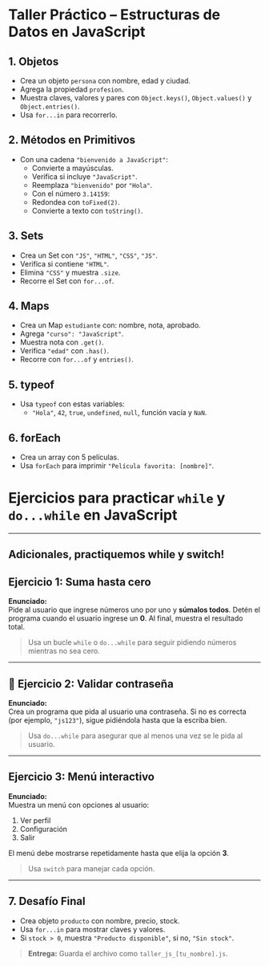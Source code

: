 # Taller Práctico – Estructuras de Datos en JavaScript

## 1. Objetos
- Crea un objeto `persona` con nombre, edad y ciudad.
- Agrega la propiedad `profesion`.
- Muestra claves, valores y pares con `Object.keys()`, `Object.values()` y `Object.entries()`.
- Usa `for...in` para recorrerlo.

## 2. Métodos en Primitivos
- Con una cadena `"bienvenido a JavaScript"`:
  - Convierte a mayúsculas.
  - Verifica si incluye `"JavaScript"`.
  - Reemplaza `"bienvenido"` por `"Hola"`.
  - Con el número `3.14159`:
  - Redondea con `toFixed(2)`.
  - Convierte a texto con `toString()`.

## 3. Sets
- Crea un Set con `"JS"`, `"HTML"`, `"CSS"`, `"JS"`.
- Verifica si contiene `"HTML"`.
- Elimina `"CSS"` y muestra `.size`.
- Recorre el Set con `for...of`.

## 4. Maps
- Crea un Map `estudiante` con: nombre, nota, aprobado.
- Agrega `"curso": "JavaScript"`.
- Muestra nota con `.get()`.
- Verifica `"edad"` con `.has()`.
- Recorre con `for...of` y `entries()`.

## 5. typeof
- Usa `typeof` con estas variables:
  - `"Hola"`, `42`, `true`, `undefined`, `null`, función vacía y `NaN`.

## 6. forEach
- Crea un array con 5 películas.
- Usa `forEach` para imprimir `"Película favorita: [nombre]"`.

# Ejercicios para practicar `while` y `do...while` en JavaScript

---
##   Adicionales, practiquemos while y switch!

##  Ejercicio 1: Suma hasta cero  
**Enunciado:**  
Pide al usuario que ingrese números uno por uno y **súmalos todos**. Detén el programa cuando el usuario ingrese un **0**. Al final, muestra el resultado total.

> Usa un bucle `while` o `do...while` para seguir pidiendo números mientras no sea cero.

---

## 🧪 Ejercicio 2: Validar contraseña  
**Enunciado:**  
Crea un programa que pida al usuario una contraseña. Si no es correcta (por ejemplo, `"js123"`), sigue pidiéndola hasta que la escriba bien.

> Usa `do...while` para asegurar que al menos una vez se le pida al usuario.

---

##  Ejercicio 3: Menú interactivo  
**Enunciado:**  
Muestra un menú con opciones al usuario:  
1. Ver perfil  
2. Configuración  
3. Salir  

El menú debe mostrarse repetidamente hasta que elija la opción **3**.

> Usa  `switch` para manejar cada opción.

---


## 7. Desafío Final
- Crea objeto `producto` con nombre, precio, stock.
- Usa `for...in` para mostrar claves y valores.
- Si `stock > 0`, muestra `"Producto disponible"`, si no, `"Sin stock"`.

> **Entrega:** Guarda el archivo como `taller_js_[tu_nombre].js`.
